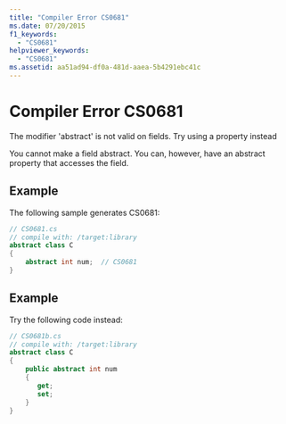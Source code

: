 ```yaml
---
title: "Compiler Error CS0681"
ms.date: 07/20/2015
f1_keywords: 
  - "CS0681"
helpviewer_keywords: 
  - "CS0681"
ms.assetid: aa51ad94-df0a-481d-aaea-5b4291ebc41c
---
```

# Compiler Error CS0681
The modifier 'abstract' is not valid on fields. Try using a property instead  
  
 You cannot make a field abstract. You can, however, have an abstract property that accesses the field.  
  
## Example  
 The following sample generates CS0681:  
  
```csharp  
// CS0681.cs  
// compile with: /target:library  
abstract class C  
{  
    abstract int num;  // CS0681  
}  
```  
  
## Example  
 Try the following code instead:  
  
```csharp  
// CS0681b.cs  
// compile with: /target:library  
abstract class C  
{  
    public abstract int num  
    {  
       get;  
       set;  
    }  
}  
```
